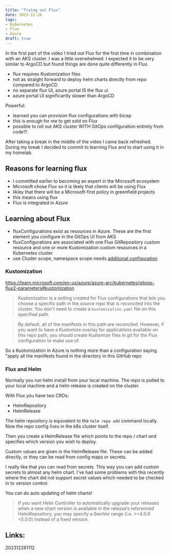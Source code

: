 ```yaml
---
title: "Trying out Flux"
date: 2023-12-26
tags:
- Kubernetes
- Flux
- Azure
draft: true
---
```


In the first part of the video I tried out Flux for the first time in combination with an AKS cluster. I was a little overwhelmed. I expected it to be very similar to ArgoCD but found things are done quite differently in Flux.

* flux requires Kustomization files
* not as straight forward to deploy helm charts directly from repo compared to ArgoCD
* no separate flux UI, azure portal IS the flux ui
* azure portal UI significantly slower than ArgoCD

Powerful:

* learned you can provision flux configurations with bicep
* this is enough for me to get sold on Flux
* possible to roll out AKS cluster WITH GitOps configuration entirely from code?!

After taking a break in the middle of the video I came back refreshed. During my break I decided to commit to learning Flux and to start using it in my homelab. 

## Reasons for learning flux

* I committed earlier to becoming an expert in the Microsoft ecosystem
* Microsoft chose Flux so it is likely that clients will be using Flux
* likley that there will be a Microsoft-first policy in greenfield projects
* this means using flux
* Flux is integrated in Azure


## Learning about Flux

* fluxConfigurations exist as resources in Azure. These are the first element you configure in the GitOps UI from AKS
* fluxConfigurations are associated with one Flux GitRepository custom resource and one or more Kustomization custom resources in a Kubernetes cluster
* use Cluster scope, namespace scope needs [additional configuration](https://learn.microsoft.com/en-us/azure/azure-arc/kubernetes/conceptual-gitops-flux2#multi-tenancy)

### Kustomization

https://learn.microsoft.com/en-us/azure/azure-arc/kubernetes/gitops-flux2-parameters#kustomization

>Kustomization is a setting created for Flux configurations that lets you choose a specific path in the source repo that is reconciled into the cluster. You don't need to create a `kustomization.yaml` file on this specified path. 

>By default, all of the manifests in this path are reconciled. However, if you want to have a Kustomize overlay for applications available on this repo path, you should create Kustomize files in git for the Flux configuration to make use of.

So a Kustomization in Azure is nothing more than a configuration saying "apply all the manifests found in the directory in this GitHub repo

### Flux and Helm

Normally you run helm install from your local machine. The repo is pulled to your local machine and a helm release is created on the cluster.

With Flux you have two CRDs:

* HelmRepository
* HelmRelease

The helm repository is equivalent to the `helm repo add` command locally. Now the repo config lives in the k8s cluster itself.

Then you create a HelmRelease file which points to the repo / chart and specifies which version you wish to deploy.

Custom values are given in the HelmRelease file. These can be added directly, or they can be read from config maps or secrets.

I really like that you can read from secrets. This way you can add custom secrets to almost any helm chart. I've had some problems with this recently where the chart did not support secret values which needed to be checked in to version control.

You can do auto updating of helm charts!

>If you want Helm Controller to automatically upgrade your releases when a new chart version is available in the release’s referenced HelmRepository, you may specify a SemVer range (i.e. >=4.0.0 <5.0.0) instead of a fixed version.





## Links:

202312261112
